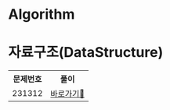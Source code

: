 # Algorithm

<h1>자료구조(DataStructure)</h1>
<table>
  <tr>
    <th>문제번호</th>
    <th>풀이</th>
  </tr>
  <tr>
    <td>231312</td>
    <td> <a href="http://www.naver.com">바로가기🔎</a> </td>
  </tr>
</table>
